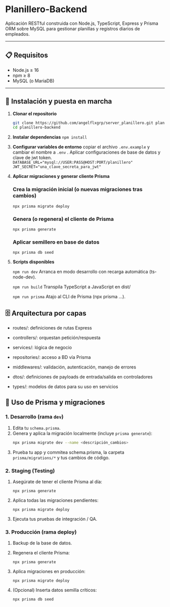 # Planillero-Backend

Aplicación RESTful construida con Node.js, TypeScript, Express y Prisma ORM sobre MySQL para gestionar planillas y registros diarios de empleados.

---

## 📋 Requisitos

- Node.js ≥ 16
- npm ≥ 8
- MySQL (o MariaDB)

---

## 🚀 Instalación y puesta en marcha

1. **Clonar el repositorio**

   ```bash
   git clone https://github.com/angelflxgrp/server_planillero.git planillero-backend
   cd planillero-backend

   ```

2. **Instalar dependencias**
   `npm install`

3. **Configurar variables de entorno**
   copiar el archivo `.env.example` y cambiar el nombre a `.env` .
   Aplicar configuraciones de base de datos y clave de jwt token.
   `DATABASE_URL="mysql://USER:PASS@HOST:PORT/planillero"
JWT_SECRET="una_clave_secreta_para_jwt"
`
4. **Aplicar migraciones y generar cliente Prisma**

   ### Crea la migración inicial (o nuevas migraciones tras cambios)

   `npx prisma migrate deploy`

   ### Genera (o regenera) el cliente de Prisma

   `npx prisma generate`

   ### Aplicar semillero en base de datos

   `npx prisma db seed`

5. **Scripts disponibles**

   `npm run dev`
   Arranca en modo desarrollo con recarga automática (ts-node-dev).

   `npm run build`
   Transpila TypeScript a JavaScript en dist/

   `npm run prisma`
   Atajo al CLI de Prisma (npx prisma …).

## 🗄️ Arquitectura por capas

- routes/: definiciones de rutas Express

- controllers/: orquestan petición/respuesta

- services/: lógica de negocio

- repositories/: acceso a BD vía Prisma

- middlewares/: validación, autenticación, manejo de errores

- dtos/: definiciones de payloads de entrada/salida en controladores

- types/: modelos de datos para su uso en servicios

## 🔧 Uso de Prisma y migraciones

### 1. Desarrollo (rama `dev`)

1. Edita tu `schema.prisma`.
2. Genera y aplica la migración localmente (incluye `prisma generate`):
   ```bash
   npx prisma migrate dev --name <descripción_cambios>
   ```
3. Prueba tu app y commitea schema.prisma, la carpeta `prisma/migrations/*` y tus cambios de código.

### 2. Staging (Testing)

1.  Asegúrate de tener el cliente Prisma al día:

        npx prisma generate

2.  Aplica todas las migraciones pendientes:

        npx prisma migrate deploy

3.  Ejecuta tus pruebas de integración / QA.

### 3. Producción (rama deploy)

1.  Backup de la base de datos.
2.  Regenera el cliente Prisma:

        npx prisma generate

3.  Aplica migraciones en producción:

        npx prisma migrate deploy

4.  (Opcional) Inserta datos semilla críticos:

        npx prisma db seed
